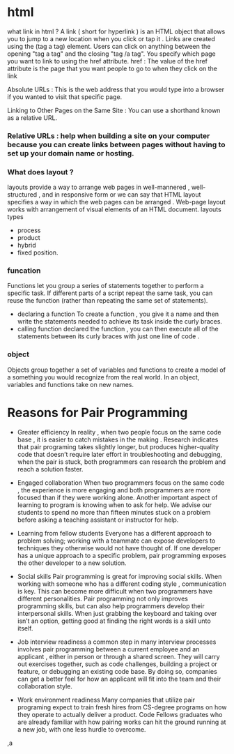 # html
 what link in html ?
A link ( short for hyperlink ) is an HTML object that allows you to jump to a new location when you click or tap it . Links are created using the (tag a tag) element. Users can click on anything between the opening "tag a tag" and the closing "tag /a tag". You specify which page you want to link to using the href attribute.
href : The value of the href attribute is the page that you want people to go to when they click on the link

Absolute URLs :  This is the web address that you would type into a browser if you wanted to visit that specific page.

Linking to Other Pages on the Same Site : You can use a shorthand known as a relative URL.
### Relative URLs  : help when building a site on your computer because you can create links between pages without having to set up your domain  name or  hosting.
 ### What does layout ?
 layouts provide a way to arrange web pages in well-mannered , well-structured , and in responsive form or we can say that HTML layout specifies a way in which the web pages can be arranged . Web-page layout works with arrangement of visual elements of an HTML document.
layouts types
* process
* product
* hybrid
* fixed position.
### funcation
Functions let you group a series of statements together to perform a specific task. If different parts of a script repeat the same task, you can reuse the function (rather than repeating the same set of statements).
* declaring a function
To create a function , you give it a name and then write the statements needed to achieve its task inside the curly braces.
* calling function
declared the function , you can then execute all of the statements between its curly braces with just one line of code .
### object
Objects group together a set of variables and functions to create a model of a something you would recognize from the real world. In an object, variables and functions take on new names.
# Reasons for Pair Programming
* Greater efficiency In  reality , when two people focus on the same code base , it is easier to catch mistakes in the making .  Research indicates that pair programing takes slightly longer, but produces higher-quality code that doesn’t require later effort in troubleshooting and debugging, when the pair is stuck, both programmers can research the problem and reach a solution faster.

* Engaged collaboration  When two programmers focus on the same code , the experience is more engaging and both programmers are more focused than if they were working alone. Another important aspect of learning to program is knowing when to ask for help. We advise our students to spend no more than fifteen minutes stuck on a problem before asking a teaching assistant or instructor for help.

* Learning from  fellow students Everyone has a different approach to  problem solving;  working with a teammate can expose developers to techniques they otherwise would not have thought of. If one developer has a unique approach to a specific problem, pair programming exposes the other developer to a new solution.

* Social skills  Pair programming is great for improving social skills. When working with someone who has a different coding style , communication is key. This can become more difficult when two programmers have different personalities. Pair programming not only improves programming skills, but can also help programmers develop their interpersonal skills. When just grabbing the keyboard and taking over isn’t an option, getting good at finding the right words is a skill unto itself.

* Job interview  readiness a common step in many interview processes involves pair programming between a current employee and an applicant , either in person or through a shared screen. They will carry out exercises together, such as code challenges, building a project or feature, or debugging an existing code base. By doing so, companies can get a better feel for how an applicant will fit into the team and their collaboration style.

* Work environment readiness  Many companies  that utilize pair programing expect to train fresh hires from CS-degree programs on how they operate to actually deliver a product. Code Fellows graduates who are already familiar with how pairing works can hit the ground  running at a new job, with one less hurdle to overcome.

































,a
